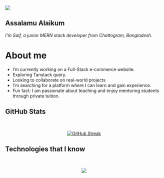 <a>
<img src="https://i.ibb.co.com/yFDZJzr/Saif-s-Banner2.png" />
</a>

## Assalamu Alaikum
*I'm Saif, a junior MERN stack developer from  Chattogram, Bangladesh.*

# About me
- I’m currently working on a Full-Stack e-commerce website.
- Exploring Tanstack query.
- Looking to collaborate on real-world projects
- I'm searching for a platform where I can learn and gain experience.
- Fun fact: I am passionate about teaching and enjoy mentoring students through private tuition.

## GitHub Stats
</br>
<p align='center'>
  <a href="https://git.io/streak-stats"><img src="https://streak-stats.demolab.com?user=meizan2142&theme=black-ice" alt="GitHub Streak" /></a>
</p>

## Technologies that I know
</br>
<p align="center">
  <a href="https://skillicons.dev">
    <img src="https://skillicons.dev/icons?i=html,css,tailwind,js,firebase,git,vercel,netlify,vite,mongodb,expressjs,react,nodejs" />
  </a>
